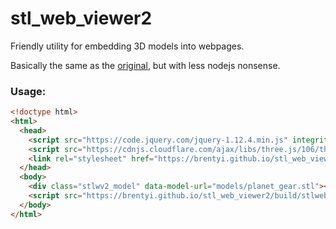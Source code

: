 # stl_web_viewer2

Friendly utility for embedding 3D models into webpages.

Basically the same as the [original](https://github.com/brentyi/stl_web_viewer), but with less nodejs nonsense.

### Usage:

```html
<!doctype html>
<html>
  <head>
    <script src="https://code.jquery.com/jquery-1.12.4.min.js" integrity="sha256-ZosEbRLbNQzLpnKIkEdrPv7lOy9C27hHQ+Xp8a4MxAQ=" crossorigin="anonymous"></script>
    <script src="https://cdnjs.cloudflare.com/ajax/libs/three.js/106/three.min.js" integrity="sha256-tAVw6WRAXc3td2Esrjd28l54s3P2y7CDFu1271mu5LE=" crossorigin="anonymous"></script>
    <link rel="stylesheet" href="https://brentyi.github.io/stl_web_viewer2/build/stlwebviewer2.css" />
  </head>
  <body>
    <div class="stlwv2_model" data-model-url="models/planet_gear.stl"></div>
    <script src="https://brentyi.github.io/stl_web_viewer2/build/stlwebviewer2.js"></script>
  </body>
</html>
```
